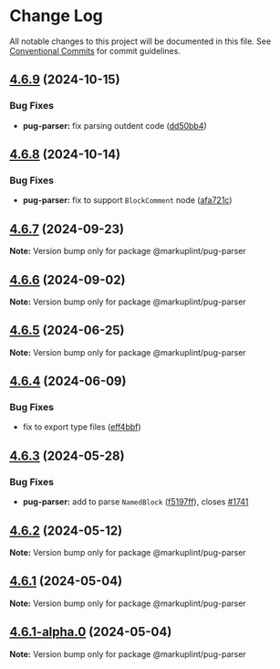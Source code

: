 # Change Log

All notable changes to this project will be documented in this file.
See [Conventional Commits](https://conventionalcommits.org) for commit guidelines.

## [4.6.9](https://github.com/markuplint/markuplint/compare/@markuplint/pug-parser@4.6.8...@markuplint/pug-parser@4.6.9) (2024-10-15)

### Bug Fixes

- **pug-parser:** fix parsing outdent code ([dd50bb4](https://github.com/markuplint/markuplint/commit/dd50bb423bbd1c466fe10c59a1778b5572d60457))

## [4.6.8](https://github.com/markuplint/markuplint/compare/@markuplint/pug-parser@4.6.7...@markuplint/pug-parser@4.6.8) (2024-10-14)

### Bug Fixes

- **pug-parser:** fix to support `BlockComment` node ([afa721c](https://github.com/markuplint/markuplint/commit/afa721cd29cab8a47fa27cefe808d3fb7066b42e))

## [4.6.7](https://github.com/markuplint/markuplint/compare/@markuplint/pug-parser@4.6.6...@markuplint/pug-parser@4.6.7) (2024-09-23)

**Note:** Version bump only for package @markuplint/pug-parser

## [4.6.6](https://github.com/markuplint/markuplint/compare/@markuplint/pug-parser@4.6.5...@markuplint/pug-parser@4.6.6) (2024-09-02)

**Note:** Version bump only for package @markuplint/pug-parser

## [4.6.5](https://github.com/markuplint/markuplint/compare/@markuplint/pug-parser@4.6.4...@markuplint/pug-parser@4.6.5) (2024-06-25)

**Note:** Version bump only for package @markuplint/pug-parser

## [4.6.4](https://github.com/markuplint/markuplint/compare/@markuplint/pug-parser@4.6.3...@markuplint/pug-parser@4.6.4) (2024-06-09)

### Bug Fixes

- fix to export type files ([eff4bbf](https://github.com/markuplint/markuplint/commit/eff4bbfd127574809dc5e15d7cafe87699758ee0))

## [4.6.3](https://github.com/markuplint/markuplint/compare/@markuplint/pug-parser@4.6.2...@markuplint/pug-parser@4.6.3) (2024-05-28)

### Bug Fixes

- **pug-parser:** add to parse `NamedBlock` ([f5197ff](https://github.com/markuplint/markuplint/commit/f5197ffd5281a9a67ad62dfc340b4422a3c20237)), closes [#1741](https://github.com/markuplint/markuplint/issues/1741)

## [4.6.2](https://github.com/markuplint/markuplint/compare/@markuplint/pug-parser@4.6.1...@markuplint/pug-parser@4.6.2) (2024-05-12)

**Note:** Version bump only for package @markuplint/pug-parser

## [4.6.1](https://github.com/markuplint/markuplint/compare/@markuplint/pug-parser@4.6.1-alpha.0...@markuplint/pug-parser@4.6.1) (2024-05-04)

**Note:** Version bump only for package @markuplint/pug-parser

## [4.6.1-alpha.0](https://github.com/markuplint/markuplint/compare/@markuplint/pug-parser@4.6.0...@markuplint/pug-parser@4.6.1-alpha.0) (2024-05-04)

**Note:** Version bump only for package @markuplint/pug-parser

